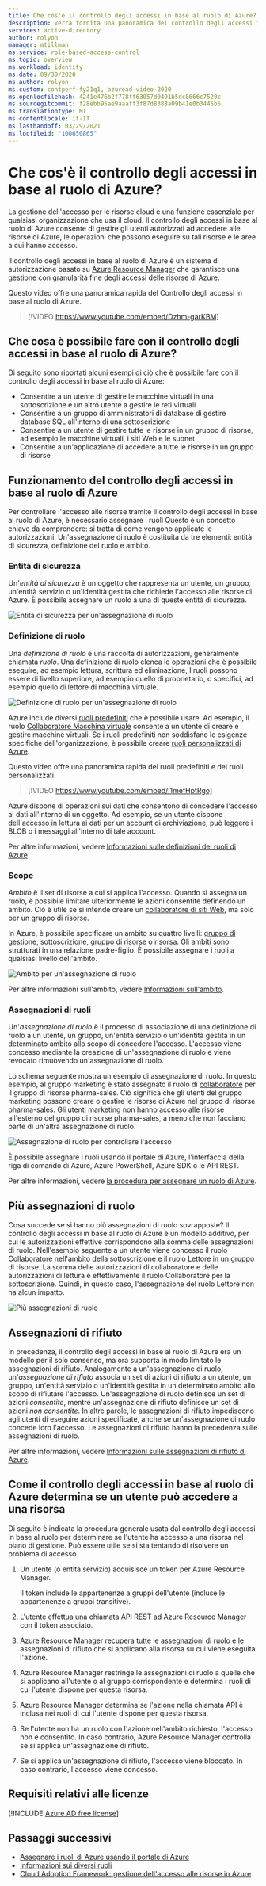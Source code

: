 ```yaml
---
title: Che cos'è il controllo degli accessi in base al ruolo di Azure?
description: Verrà fornita una panoramica del controllo degli accessi in base al ruolo di Azure. Usare le assegnazioni di ruolo per controllare l'accesso alle risorse di Azure.
services: active-directory
author: rolyon
manager: mtillman
ms.service: role-based-access-control
ms.topic: overview
ms.workload: identity
ms.date: 09/30/2020
ms.author: rolyon
ms.custom: contperf-fy21q1, azuread-video-2020
ms.openlocfilehash: 4241e476b2f778ff63057d0491b5dc8666c7520c
ms.sourcegitcommit: f28ebb95ae9aaaff3f87d8388a09b41e0b3445b5
ms.translationtype: MT
ms.contentlocale: it-IT
ms.lasthandoff: 03/29/2021
ms.locfileid: "100650865"
---
```

# <a name="what-is-azure-role-based-access-control-azure-rbac"></a>Che cos'è il controllo degli accessi in base al ruolo di Azure?

La gestione dell'accesso per le risorse cloud è una funzione essenziale per qualsiasi organizzazione che usa il cloud. Il controllo degli accessi in base al ruolo di Azure consente di gestire gli utenti autorizzati ad accedere alle risorse di Azure, le operazioni che possono eseguire su tali risorse e le aree a cui hanno accesso.

Il controllo degli accessi in base al ruolo di Azure è un sistema di autorizzazione basato su [Azure Resource Manager](../azure-resource-manager/management/overview.md) che garantisce una gestione con granularità fine degli accessi delle risorse di Azure.

Questo video offre una panoramica rapida del Controllo degli accessi in base al ruolo di Azure.

>[!VIDEO https://www.youtube.com/embed/Dzhm-garKBM]

## <a name="what-can-i-do-with-azure-rbac"></a>Che cosa è possibile fare con il controllo degli accessi in base al ruolo di Azure?

Di seguito sono riportati alcuni esempi di ciò che è possibile fare con il controllo degli accessi in base al ruolo di Azure:

- Consentire a un utente di gestire le macchine virtuali in una sottoscrizione e un altro utente a gestire le reti virtuali
- Consentire a un gruppo di amministratori di database di gestire database SQL all'interno di una sottoscrizione
- Consentire a un utente di gestire tutte le risorse in un gruppo di risorse, ad esempio le macchine virtuali, i siti Web e le subnet
- Consentire a un'applicazione di accedere a tutte le risorse in un gruppo di risorse

## <a name="how-azure-rbac-works"></a>Funzionamento del controllo degli accessi in base al ruolo di Azure

Per controllare l'accesso alle risorse tramite il controllo degli accessi in base al ruolo di Azure, è necessario assegnare i ruoli Questo è un concetto chiave da comprendere: si tratta di come vengono applicate le autorizzazioni. Un'assegnazione di ruolo è costituita da tre elementi: entità di sicurezza, definizione del ruolo e ambito.

### <a name="security-principal"></a>Entità di sicurezza

Un'*entità di sicurezza* è un oggetto che rappresenta un utente, un gruppo, un'entità servizio o un'identità gestita che richiede l'accesso alle risorse di Azure. È possibile assegnare un ruolo a una di queste entità di sicurezza.

![Entità di sicurezza per un'assegnazione di ruolo](./media/shared/rbac-security-principal.png)

### <a name="role-definition"></a>Definizione di ruolo

Una *definizione di ruolo* è una raccolta di autorizzazioni, generalmente chiamata *ruolo*. Una definizione di ruolo elenca le operazioni che è possibile eseguire, ad esempio lettura, scrittura ed eliminazione, I ruoli possono essere di livello superiore, ad esempio quello di proprietario, o specifici, ad esempio quello di lettore di macchina virtuale.

![Definizione di ruolo per un'assegnazione di ruolo](./media/shared/rbac-role-definition.png)

Azure include diversi [ruoli predefiniti](built-in-roles.md) che è possibile usare. Ad esempio, il ruolo [Collaboratore Macchina virtuale](built-in-roles.md#virtual-machine-contributor) consente a un utente di creare e gestire macchine virtuali. Se i ruoli predefiniti non soddisfano le esigenze specifiche dell'organizzazione, è possibile creare [ruoli personalizzati di Azure](custom-roles.md).

Questo video offre una panoramica rapida dei ruoli predefiniti e dei ruoli personalizzati.

>[!VIDEO https://www.youtube.com/embed/I1mefHptRgo]

Azure dispone di operazioni sui dati che consentono di concedere l'accesso ai dati all'interno di un oggetto. Ad esempio, se un utente dispone dell'accesso in lettura ai dati per un account di archiviazione, può leggere i BLOB o i messaggi all'interno di tale account.

Per altre informazioni, vedere [Informazioni sulle definizioni dei ruoli di Azure](role-definitions.md).

### <a name="scope"></a>Scope

*Ambito* è il set di risorse a cui si applica l'accesso. Quando si assegna un ruolo, è possibile limitare ulteriormente le azioni consentite definendo un ambito. Ciò è utile se si intende creare un [collaboratore di siti Web](built-in-roles.md#website-contributor), ma solo per un gruppo di risorse.

In Azure, è possibile specificare un ambito su quattro livelli: [gruppo di gestione](../governance/management-groups/overview.md), sottoscrizione, [gruppo di risorse](../azure-resource-manager/management/overview.md#resource-groups) o risorsa. Gli ambiti sono strutturati in una relazione padre-figlio. È possibile assegnare i ruoli a qualsiasi livello dell'ambito.

![Ambito per un'assegnazione di ruolo](./media/shared/rbac-scope.png)

Per altre informazioni sull'ambito, vedere [Informazioni sull'ambito](scope-overview.md).

### <a name="role-assignments"></a>Assegnazioni di ruoli

Un'*assegnazione di ruolo* è il processo di associazione di una definizione di ruolo a un utente, un gruppo, un'entità servizio o un'identità gestita in un determinato ambito allo scopo di concedere l'accesso. L'accesso viene concesso mediante la creazione di un'assegnazione di ruolo e viene revocato rimuovendo un'assegnazione di ruolo.

Lo schema seguente mostra un esempio di assegnazione di ruolo. In questo esempio, al gruppo marketing è stato assegnato il ruolo di [collaboratore](built-in-roles.md#contributor) per il gruppo di risorse pharma-sales. Ciò significa che gli utenti del gruppo marketing possono creare o gestire le risorse di Azure nel gruppo di risorse pharma-sales. Gli utenti marketing non hanno accesso alle risorse all'esterno del gruppo di risorse pharma-sales, a meno che non facciano parte di un'altra assegnazione di ruolo.

![Assegnazione di ruolo per controllare l'accesso](./media/overview/rbac-overview.png)

È possibile assegnare i ruoli usando il portale di Azure, l'interfaccia della riga di comando di Azure, Azure PowerShell, Azure SDK o le API REST.

Per altre informazioni, vedere [la procedura per assegnare un ruolo di Azure](role-assignments-steps.md).

## <a name="multiple-role-assignments"></a>Più assegnazioni di ruolo

Cosa succede se si hanno più assegnazioni di ruolo sovrapposte? Il controllo degli accessi in base al ruolo di Azure è un modello additivo, per cui le autorizzazioni effettive corrispondono alla somma delle assegnazioni di ruolo. Nell'esempio seguente a un utente viene concesso il ruolo Collaboratore nell'ambito della sottoscrizione e il ruolo Lettore in un gruppo di risorse. La somma delle autorizzazioni di collaboratore e delle autorizzazioni di lettura è effettivamente il ruolo Collaboratore per la sottoscrizione. Quindi, in questo caso, l'assegnazione del ruolo Lettore non ha alcun impatto.

![Più assegnazioni di ruolo](./media/overview/rbac-multiple-roles.png)

## <a name="deny-assignments"></a>Assegnazioni di rifiuto

In precedenza, il controllo degli accessi in base al ruolo di Azure era un modello per il solo consenso, ma ora supporta in modo limitato le assegnazioni di rifiuto. Analogamente a un'assegnazione di ruolo, un'*assegnazione di rifiuto* associa un set di azioni di rifiuto a un utente, un gruppo, un'entità servizio o un'identità gestita in un determinato ambito allo scopo di rifiutare l'accesso. Un'assegnazione di ruolo definisce un set di azioni *consentite*, mentre un'assegnazione di rifiuto definisce un set di azioni *non consentite*. In altre parole, le assegnazioni di rifiuto impediscono agli utenti di eseguire azioni specificate, anche se un'assegnazione di ruolo concede loro l'accesso. Le assegnazioni di rifiuto hanno la precedenza sulle assegnazioni di ruolo.

Per altre informazioni, vedere [Informazioni sulle assegnazioni di rifiuto di Azure](deny-assignments.md).

## <a name="how-azure-rbac-determines-if-a-user-has-access-to-a-resource"></a>Come il controllo degli accessi in base al ruolo di Azure determina se un utente può accedere a una risorsa

Di seguito è indicata la procedura generale usata dal controllo degli accessi in base al ruolo per determinare se l'utente ha accesso a una risorsa nel piano di gestione. Può essere utile se si sta tentando di risolvere un problema di accesso.

1. Un utente (o entità servizio) acquisisce un token per Azure Resource Manager.

    Il token include le appartenenze a gruppi dell'utente (incluse le appartenenze a gruppi transitive).

1. L'utente effettua una chiamata API REST ad Azure Resource Manager con il token associato.

1. Azure Resource Manager recupera tutte le assegnazioni di ruolo e le assegnazioni di rifiuto che si applicano alla risorsa su cui viene eseguita l'azione.

1. Azure Resource Manager restringe le assegnazioni di ruolo a quelle che si applicano all'utente o al gruppo corrispondente e determina i ruoli di cui l'utente dispone per questa risorsa.

1. Azure Resource Manager determina se l'azione nella chiamata API è inclusa nei ruoli di cui l'utente dispone per questa risorsa.

1. Se l'utente non ha un ruolo con l'azione nell'ambito richiesto, l'accesso non è consentito. In caso contrario, Azure Resource Manager controlla se si applica un'assegnazione di rifiuto.

1. Se si applica un'assegnazione di rifiuto, l'accesso viene bloccato. In caso contrario, l'accesso viene concesso.

## <a name="license-requirements"></a>Requisiti relativi alle licenze

[!INCLUDE [Azure AD free license](../../includes/active-directory-free-license.md)]

## <a name="next-steps"></a>Passaggi successivi

- [Assegnare i ruoli di Azure usando il portale di Azure](role-assignments-portal.md)
- [Informazioni sui diversi ruoli](rbac-and-directory-admin-roles.md)
- [Cloud Adoption Framework: gestione dell'accesso alle risorse in Azure](/azure/cloud-adoption-framework/govern/resource-consistency/resource-access-management)

